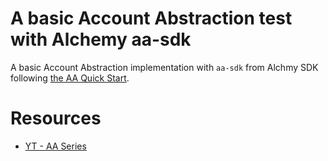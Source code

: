 # A basic Account Abstraction test with Alchemy aa-sdk

A basic Account Abstraction implementation with `aa-sdk` from Alchmy SDK following [the AA Quick Start](https://accountkit.alchemy.com/getting-started/setup.html#_1-install-the-packages).

# Resources

- [YT - AA Series](https://youtu.be/NM04uxcCOEw?feature=shared)
